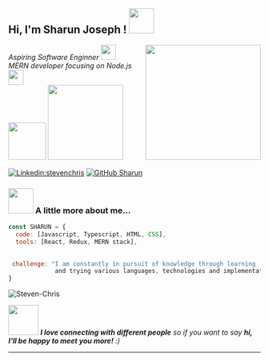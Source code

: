 <h2> Hi, I'm Sharun Joseph ! <img src="https://media.giphy.com/media/13HgwGsXF0aiGY/giphy.gif" width="50"></h2>
<img align='right' src="https://media.giphy.com/media/iIqmM5tTjmpOB9mpbn/giphy.gif" width="230">
<p><em>Aspiring Software Enginner <img src="https://media.giphy.com/media/fYSnHlufseco8Fh93Z/giphy.gif" width="30"></br>MERN developer focusing on Node.js</a><img src="https://media.giphy.com/media/WUlplcMpOCEmTGBtBW/giphy.gif" width="30"> </br>
<img src="https://media.giphy.com/media/ln7z2eWriiQAllfVcn/giphy.gif" width="75">
<img src="https://media.giphy.com/media/iFmw13LV1hHhViPPWz/giphy.gif" width="150"> 
</em></p>

[![Linkedin:stevenchris](https://img.shields.io/badge/-stevenchris-blue?style=flat-square&logo=Linkedin&logoColor=white&link=https://www.linkedin.com/in/stevenchris/)](https://www.linkedin.com/in/stevenchris/)
[![GitHub Sharun](https://img.shields.io/github/followers/sharun?label=follow&style=social)](https://github.com/SHARUNJOSEPH)


### <img src="https://media.giphy.com/media/VgCDAzcKvsR6OM0uWg/giphy.gif" width="50"> A little more about me...  

```javascript
const SHARUN = {
  code: [Javascript, Typescript, HTML, CSS],
  tools: [React, Redux, MERN stack],
  

 challenge: "I am constantly in pursuit of knowledge through learning
             and trying various languages, technologies and implementations; "
}
```

<img src="https://github-readme-stats.vercel.app/api?username=SHARUNJOSEPH&show_icons=true&theme=gotham" alt="Steven-Chris" />


<img src="https://media.giphy.com/media/LnQjpWaON8nhr21vNW/giphy.gif" width="60"> <em><b>I love connecting with different people</b> so if you want to say <b>hi, I'll be happy to meet you more!</b> :)</em>


---
